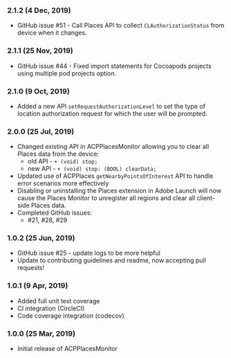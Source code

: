 ### 2.1.2 (4 Dec, 2019)
- GitHub issue #51 - Call Places API to collect `CLAuthorizationStatus` from device when it changes.

### 2.1.1 (25 Nov, 2019)
- GitHub issue #44 - Fixed import statements for Cocoapods projects using multiple pod projects option.

### 2.1.0 (9 Oct, 2019)
- Added a new API `setRequestAuthorizationLevel` to set the type of location authorization request for which the user will be prompted.

### 2.0.0 (25 Jul, 2019)
- Changed existing API in ACPPlacesMonitor allowing you to clear all Places data from the device:
  - old API - `+ (void) stop;`
  - new API - `+ (void) stop: (BOOL) clearData;`
- Updated use of ACPPlaces `getNearbyPointsOfInterest` API to handle error scenarios more effectively
- Disabling or uninstalling the Places extension in Adobe Launch will now cause the Places Monitor to unregister all regions and clear all client-side Places data.
- Completed GitHub issues:
  - #21, #28, #29

### 1.0.2 (25 Jun, 2019)
- GitHub issue #25 - update logs to be more helpful
- Update to contributing guidelines and readme, now accepting pull requests!

### 1.0.1 (9 Apr, 2019)
- Added full unit test coverage
- CI integration (CircleCI)
- Code coverage integration (codecov)

### 1.0.0 (25 Mar, 2019)
- Initial release of ACPPlacesMonitor
